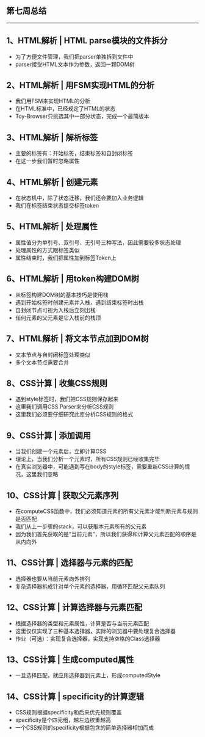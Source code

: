 ## 第七周总结 ##


----------


## 1、HTML解析 | HTML parse模块的文件拆分 ##
 - 为了方便文件管理，我们把parser单独拆到文件中
 - parser接受HTML文本作为参数，返回一颗DOM树

## 2、HTML解析 | 用FSM实现HTML的分析 ##
 - 我们用FSM来实现HTML的分析
 - 在HTML标准中，已经规定了HTML的状态
 - Toy-Browser只挑选其中一部分状态，完成一个最简版本

## 3、HTML解析 | 解析标签 ##
 - 主要的标签有：开始标签，结束标签和自封闭标签
 - 在这一步我们暂时忽略属性
 
## 4、HTML解析 | 创建元素 ##
 - 在状态机中，除了状态迁移，我们还会要加入业务逻辑
 - 我们在标签结束状态提交标签token
 
## 5、HTML解析 | 处理属性 ##
 - 属性值分为单引号、双引号、无引号三种写法，因此需要较多状态处理
 - 处理属性的方式跟标签类似
 - 属性结束时，我们把属性加到标签Token上
 
## 6、HTML解析 | 用token构建DOM树 ##
 - 从标签构建DOM树的基本技巧是使用栈
 - 遇到开始标签时创建元素并入栈，遇到结束标签时出栈
 - 自封闭节点可视为入栈后立刻出栈
 - 任何元素的父元素是它入栈前的栈顶
 
## 7、HTML解析 | 将文本节点加到DOM树 ##
 - 文本节点与自封闭标签处理类似
 - 多个文本节点需要合并
 
## 8、CSS计算 | 收集CSS规则 ##
 - 遇到style标签时，我们把CSS规则保存起来
 - 这里我们调用CSS Parser来分析CSS规则
 - 这里我们必须要仔细研究此库分析CSS规则的格式
 
## 9、CSS计算 | 添加调用 ##
 - 当我们创建一个元素后，立即计算CSS
 - 理论上，当我们分析一个元素时，所有CSS规则已经收集完毕
 - 在真实浏览器中，可能遇到写在body的style标签，需要重新CSS计算的情况，这里我们忽略

## 10、CSS计算 | 获取父元素序列 ##
 - 在computeCSS函数中，我们必须知道元素的所有父元素才能判断元素与规则是否匹配
 - 我们从上一步骤的stack，可以获取本元素所有的父元素
 - 因为我们首先获取的是“当前元素”，所以我们获得和计算父元素匹配的顺序是从内向外

## 11、CSS计算 | 选择器与元素的匹配 ##
 - 选择器也要从当前元素向外排列
 - 复杂选择器拆成针对单个元素的选择器，用循环匹配父元素队列

## 12、CSS计算 | 计算选择器与元素匹配 ##
 - 根据选择器的类型和元素属性，计算是否与当前元素匹配
 - 这里仅仅实现了三种基本选择器，实际的浏览器中要处理复合选择器
 - 作业（可选）：实现复合选择器，实现支持空格的Class选择器

## 13、CSS计算 | 生成computed属性 ##
 - 一旦选择匹配，就应用选择器到元素上，形成computedStyle

## 14、CSS计算 | specificity的计算逻辑 ##
 - CSS规则根据specificity和后来优先规则覆盖
 - specificity是个四元组，越左边权重越高
 - 一个CSS规则的specificity根据包含的简单选择器相加而成
      
